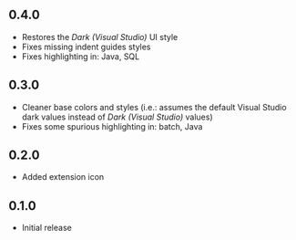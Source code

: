 
## 0.4.0

- Restores the _Dark (Visual Studio)_ UI style
- Fixes missing indent guides styles
- Fixes highlighting in: Java, SQL

## 0.3.0

- Cleaner base colors and styles (i.e.: assumes the default Visual Studio dark values instead of _Dark (Visual Studio)_ values)
- Fixes some spurious highlighting in: batch, Java

## 0.2.0

- Added extension icon

## 0.1.0

- Initial release
